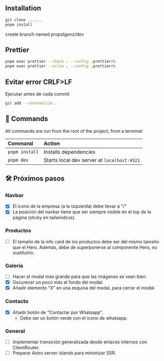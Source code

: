 ## Installation

```bash
git clone ......
pnpm install
```

create branch named propstgonz/dev

## Prettier

```bash
pnpm exec prettier --check . --config .prettierrc
pnpm exec prettier --write . --config .prettierrc
```

## Evitar error CRLF>LF

Ejecutar antes de cada commit

```bash
git add --renormalize .
```

## 🧞 Commands

All commands are run from the root of the project, from a terminal:

| Command        | Action                                      |
| :------------- | :------------------------------------------ |
| `pnpm install` | Installs dependencies                       |
| `pnpm dev`     | Starts local dev server at `localhost:4321` |

## 🛠️ Próximos pasos

### Navbar

- [x] El icono de la empresa (a la izquierda) debe llevar a "/"
- [x] La posición del navbar tiene que ser siempre visible en el top de la página (sticky en tailwindcss).

### Productos

- [ ] El tamaño de la info card de los productos debe ser del mismo tamaño que el Hero. Además, debe de superponerse al componente Hero, no sustituirlo.

### Galería

- [ ] Hacer el modal más grande para que las imágenes se vean bien.
- [x] Oscurecer un poco más el fondo del modal.
- [x] Añadir elemento "X" en una esquina del modal, para cerrar el modal.

### Contacto

- [x] Añadir botón de "Contactar por Whatsapp".
  - Debe ser un botón verde con el icono de whatsapp.

### General

- [ ] Implementar transición generalizada desde enlaces internos con ClientRouter.
- [ ] Preparar Astro server islands para minimizar SSR.
